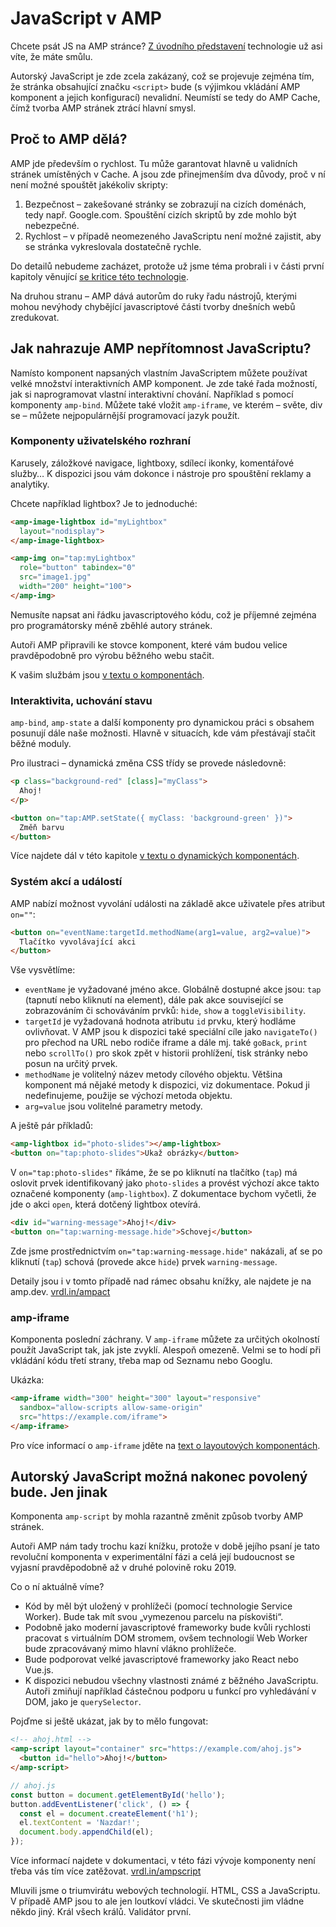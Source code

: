 # JavaScript v AMP

Chcete psát JS na AMP stránce? [Z úvodního představení](amp-co-je-rychlost-predevsim.md) technologie už asi víte, že máte smůlu.

Autorský JavaScript je zde zcela zakázaný, což se projevuje zejména tím, že stránka obsahující značku `<script>` bude (s výjimkou vkládání AMP komponent a jejich konfigurací) nevalidní. Neumístí se tedy do AMP Cache, čímž tvorba AMP stránek ztrácí hlavní smysl.

## Proč to AMP dělá?

AMP jde především o rychlost. Tu může garantovat hlavně u validních stránek umístěných v Cache. A jsou zde přinejmenším dva důvody, proč v ní není možné spouštět jakékoliv skripty:

1. Bezpečnost – zakešované stránky se zobrazují na cizích doménách, tedy např. Google.com. Spouštění cizích skriptů by zde mohlo být nebezpečné.
2. Rychlost – v případě neomezeného JavaScriptu není možné zajistit, aby se stránka vykreslovala dostatečně rychle.

Do detailů nebudeme zacházet, protože už jsme téma probrali i v části první kapitoly věnující [se kritice této technologie](amp-kritika-myty.md).

Na druhou stranu – AMP dává autorům do ruky řadu nástrojů, kterými mohou nevýhody chybějící javascriptové části tvorby dnešních webů zredukovat.

## Jak nahrazuje AMP nepřítomnost JavaScriptu?

Namísto komponent napsaných vlastním JavaScriptem můžete používat velké množství interaktivních AMP komponent. Je zde také řada možností, jak si naprogramovat vlastní interaktivní chování. Například s pomocí komponenty `amp-bind`. Můžete také vložit `amp-iframe`, ve kterém – světe, div se – můžete nejpopulárnější programovací jazyk použít.

### Komponenty uživatelského rozhraní

Karusely, záložkové navigace, lightboxy, sdílecí ikonky, komentářové služby… K dispozici jsou vám dokonce i nástroje pro spouštění reklamy a analytiky.

Chcete například lightbox? Je to jednoduché:

```html
<amp-image-lightbox id="myLightbox"
  layout="nodisplay">
</amp-image-lightbox>

<amp-img on="tap:myLightbox"
  role="button" tabindex="0"
  src="image1.jpg"
  width="200" height="100">
</amp-img>
```

Nemusíte napsat ani řádku javascriptového kódu, což je příjemné zejména pro programátorsky méně zběhlé autory stránek.

Autoři AMP připravili ke stovce komponent, které vám budou velice pravděpodobně pro výrobu běžného webu stačit.

K vašim službám jsou [v textu o komponentách](amp-komponenty.md).

### Interaktivita, uchování stavu

`amp-bind`, `amp-state` a další komponenty pro dynamickou práci s obsahem posunují dále naše možnosti. Hlavně v situacích, kde vám přestávají stačit běžné moduly.

Pro ilustraci – dynamická změna CSS třídy se provede následovně:

```html
<p class="background-red" [class]="myClass">
  Ahoj!
</p>

<button on="tap:AMP.setState({ myClass: 'background-green' })">
  Změň barvu
</button>
```

Více najdete dál v této kapitole [v textu o dynamických komponentách](amp-komponenty-dynamicke.md).

### Systém akcí a událostí

AMP nabízí možnost vyvolání události na základě akce uživatele přes atribut `on=""`:

```html
<button on="eventName:targetId.methodName(arg1=value, arg2=value)">
  Tlačítko vyvolávající akci
</button>
```

Vše vysvětlíme:

* `eventName` je vyžadované jméno akce. Globálně dostupné akce jsou: `tap` (tapnutí nebo kliknutí na element), dále pak akce související se zobrazováním či schováváním prvků: `hide`, `show` a `toggleVisibility`.
* `targetId` je vyžadovaná hodnota atributu `id` prvku, který hodláme ovlivňovat. V AMP jsou k dispozici také speciální cíle jako `navigateTo()` pro přechod na URL nebo rodiče iframe a dále mj. také `goBack`, `print` nebo `scrollTo()` pro skok zpět v historii prohlížení, tisk stránky nebo posun na určitý prvek.
* `methodName` je volitelný název metody cílového objektu. Většina komponent má nějaké metody k dispozici, viz dokumentace. Pokud ji nedefinujeme, použije se výchozí metoda objektu.
* `arg=value`  jsou volitelné parametry metody.

A ještě pár příkladů:

```html
<amp-lightbox id="photo-slides"></amp-lightbox>
<button on="tap:photo-slides">Ukaž obrázky</button>
```

V `on="tap:photo-slides"` říkáme, že se po kliknutí na tlačítko (`tap`) má oslovit prvek identifikovaný jako `photo-slides` a provést výchozí akce takto označené komponenty (`amp-lightbox`). Z dokumentace bychom vyčetli, že jde o akci `open`, která dotčený lightbox otevírá.

```html
<div id="warning-message">Ahoj!</div>
<button on="tap:warning-message.hide">Schovej</button>
```

Zde jsme prostřednictvím `on="tap:warning-message.hide"` nakázali, ať se po kliknutí (`tap`) schová (provede akce `hide`) prvek `warning-message`.

Detaily jsou i v tomto případě nad rámec obsahu knížky, ale najdete je na amp.dev. [vrdl.in/ampact](https://amp.dev/documentation/guides-and-tutorials/learn/amp-actions-and-events#)

### amp-iframe

Komponenta poslední záchrany. V `amp-iframe` můžete za určitých okolností použít JavaScript tak, jak jste zvyklí. Alespoň omezeně. Velmi se to hodí při vkládání kódu třetí strany, třeba map od Seznamu nebo Googlu.

Ukázka:

```html
<amp-iframe width="300" height="300" layout="responsive"
  sandbox="allow-scripts allow-same-origin"
  src="https://example.com/iframe">
</amp-iframe>
```

Pro více informací o `amp-iframe` jděte na [text o layoutových komponentách](amp-komponenty-layout.md).

## Autorský JavaScript možná nakonec povolený bude. Jen jinak

Komponenta `amp-script` by mohla razantně změnit způsob tvorby AMP stránek.

Autoři AMP nám tady trochu kazí knížku, protože v době jejího psaní je tato revoluční komponenta v experimentální fázi a celá její budoucnost se vyjasní pravděpodobně až v druhé polovině roku 2019.

Co o ní aktuálně víme?

* Kód by měl být uložený v prohlížeči (pomocí technologie Service Worker). Bude tak mít svou „vymezenou parcelu na pískovišti“.
* Podobně jako moderní javascriptové frameworky bude kvůli rychlosti pracovat s virtuálním DOM stromem, ovšem technologií Web Worker bude zpracovávaný mimo hlavní vlákno prohlížeče.
* Bude podporovat velké javascriptové frameworky jako React nebo Vue.js.
* K dispozici nebudou všechny vlastnosti známé z běžného JavaScriptu. Autoři zmiňují například částečnou podporu u funkcí pro vyhledávání v DOM, jako je `querySelector`.

Pojďme si ještě ukázat, jak by to mělo fungovat:

```html
<!-- ahoj.html -->
<amp-script layout="container" src="https://example.com/ahoj.js">
  <button id="hello">Ahoj!</button>
</amp-script>
```

```js
// ahoj.js
const button = document.getElementById('hello');
button.addEventListener('click', () => {
  const el = document.createElement('h1');
  el.textContent = 'Nazdar!';
  document.body.appendChild(el);
});
```

Více informací najdete v dokumentaci, v této fázi vývoje komponenty není třeba vás tím více zatěžovat. [vrdl.in/ampscript](https://amp.dev/documentation/components/amp-script)

Mluvili jsme o triumvirátu webových technologií. HTML, CSS a JavaScriptu. V případě AMP jsou to ale jen loutkoví vládci. Ve skutečnosti jim vládne někdo jiný. Král všech králů. Validátor první.
